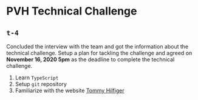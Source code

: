 # PVH Technical Challenge

## `t-4`
Concluded the interview with the team and got the information about the technical challenge. Setup a plan for tackling the challenge and agreed on __November 16, 2020 5pm__ as the deadline to complete the technical challenge.


1. Learn `TypeScript`
1. Setup `git` repository
1. Familiarize with the website [Tommy Hilfiger](https://nl.tommy.com/)

